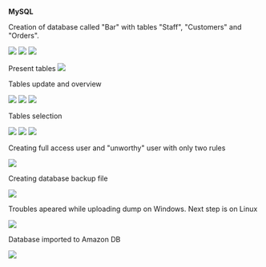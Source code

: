 **MySQL**

Creation of database called "Bar" with tables "Staff", "Customers" and "Orders".

<img src="https://github.com/HighLandner/DevOps_online_Kharkiv_2021Q1/blob/master/m3/task3.1/images/Staff.png">
<img src="https://github.com/HighLandner/DevOps_online_Kharkiv_2021Q1/blob/master/m3/task3.1/images/Customers.png">
<img src="https://github.com/HighLandner/DevOps_online_Kharkiv_2021Q1/blob/master/m3/task3.1/images/Orders.png">

Present tables
<img src="https://github.com/HighLandner/DevOps_online_Kharkiv_2021Q1/blob/master/m3/task3.1/images/Tables.png">

Tables update and overview

<img src="https://github.com/HighLandner/DevOps_online_Kharkiv_2021Q1/blob/master/m3/task3.1/images/Staff_overview.png">
<img src="https://github.com/HighLandner/DevOps_online_Kharkiv_2021Q1/blob/master/m3/task3.1/images/Customers_overview.png">
<img src="https://github.com/HighLandner/DevOps_online_Kharkiv_2021Q1/blob/master/m3/task3.1/images/Orders_overview.png">

Tables selection

<img src="https://github.com/HighLandner/DevOps_online_Kharkiv_2021Q1/blob/master/m3/task3.1/images/Staff_select.png">
<img src="https://github.com/HighLandner/DevOps_online_Kharkiv_2021Q1/blob/master/m3/task3.1/images/Customers_select.png">
<img src="https://github.com/HighLandner/DevOps_online_Kharkiv_2021Q1/blob/master/m3/task3.1/images/Orders_select.png">

Creating full access user and "unworthy" user with only two rules

<img src="https://github.com/HighLandner/DevOps_online_Kharkiv_2021Q1/blob/master/m3/task3.1/images/Users.png"> 

Creating database backup file

<img src="https://github.com/HighLandner/DevOps_online_Kharkiv_2021Q1/blob/master/m3/task3.1/images/Backup.png">

Troubles apeared while uploading dump on Windows. Next step is on Linux

<img src="https://github.com/HighLandner/DevOps_online_Kharkiv_2021Q1/blob/master/m3/task3.1/images/Upload.png">

Database imported to Amazon DB

<img src="https://github.com/HighLandner/DevOps_online_Kharkiv_2021Q1/blob/master/m3/task3.1/images/Amazon.png">
